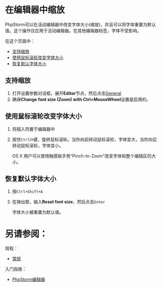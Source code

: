 # 在编辑器中缩放

PhpStorm可以在活动编辑器中改变字体大小(缩放)，并且可以将字体重置为默认值。这个操作仅应用于活动编辑器。在其他编辑器标签，字体不受影响。

在这个页面中：

* [支持缩放](#支持缩放)
* [使用鼠标滚轮改变字体大小](#使用鼠标滚轮改变字体大小)
* [恢复默认字体大小](#恢复默认字体大小)


## <span id='支持缩放'>支持缩放</span>

1. 打开设置参数对话框，展开**Editor**节点，然后点击[General](/参考/设置参数对话框/编辑器/常规/README.md)
2. 确保**Change font size (Zoom) with Ctrl+MouseWheel**设置是启用的。


## <span id='使用鼠标滚轮改变字体大小'>使用鼠标滚轮改变字体大小</span>

1. 将插入符置于编辑器中
2. 按住`Ctrl`/`⌘`键，旋转鼠标滚轮。当你向前转动鼠标滚轮，字体变大，当你向后转动鼠标滚轮，字体变小。
    
    OS X 用户可以使用触摸板手势“Pinch-to-Zoom”改变字体和整个编辑区的大小。


## <span id='恢复默认字体大小'>恢复默认字体大小</span>

1. 按`Ctrl+Shift+A`
2. 在弹出框，输入**Reset font size**，然后点击`Enter`
    
    字体大小被重置为默认值。



# 另请参阅：

规程：

* [常规](/参考/设置参数对话框/编辑器/常规/README.md)

入门指南：

* [PhpStorm编辑器](/如何使用/常规指南/PhpStorm编辑器/README.md)